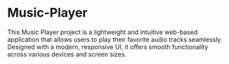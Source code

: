 # Music-Player
This Music Player project is a lightweight and intuitive web-based application that allows users to play their favorite audio tracks seamlessly. Designed with a modern, responsive UI, it offers smooth functionality across various devices and screen sizes.
